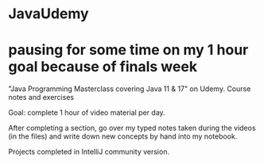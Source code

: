 # JavaUdemy
# pausing for some time on my 1 hour goal because of finals week
"Java Programming Masterclass covering Java 11 &amp; 17" on Udemy. Course notes and exercises

Goal: complete 1 hour of video material per day. 

After completing a section, go over my typed notes taken during the videos (in the files) and write down new concepts by hand into my notebook.

Projects completed in IntelliJ community version. 
